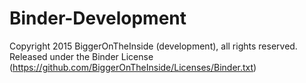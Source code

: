 # Binder-Development

Copyright 2015 BiggerOnTheInside (development), all rights reserved.                        
Released under the Binder License (https://github.com/BiggerOnTheInside/Licenses/Binder.txt)
